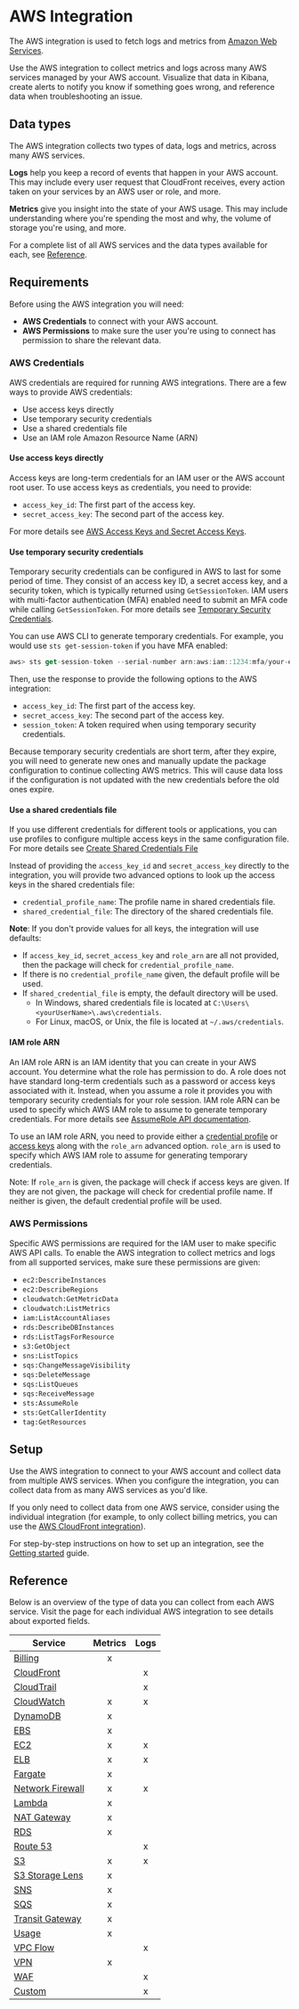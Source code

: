 # AWS Integration

The AWS integration is used to fetch logs and metrics from [Amazon Web Services](https://aws.amazon.com/).

Use the AWS integration to collect metrics and logs across many AWS services managed by your AWS account.
Visualize that data in Kibana, create alerts to notify you know if something goes wrong,
and reference data when troubleshooting an issue.

<!-- Example ?? -->

## Data types

The AWS integration collects two types of data, logs and metrics, across many AWS services.

**Logs** help you keep a record of events that happen in your AWS account.
This may include every user request that CloudFront receives, every action taken on your services
by an AWS user or role, and more.

**Metrics** give you insight into the state of your AWS usage.
This may include understanding where you're spending the most and why, the volume of storage you're using, and more.

For a complete list of all AWS services and the data types available for each, see [Reference](#reference).

## Requirements

Before using the AWS integration you will need:

* **AWS Credentials** to connect with your AWS account.
* **AWS Permissions** to make sure the user you're using to connect has permission to share the relevant data.

### AWS Credentials

AWS credentials are required for running AWS integrations.
There are a few ways to provide AWS credentials:

* Use access keys directly
* Use temporary security credentials
* Use a shared credentials file
* Use an IAM role Amazon Resource Name (ARN)

#### Use access keys directly

Access keys are long-term credentials for an IAM user or the AWS account root user.
To use access keys as credentials, you need to provide:

* `access_key_id`: The first part of the access key.
* `secret_access_key`: The second part of the access key.

For more details see [AWS Access Keys and Secret Access Keys](https://docs.aws.amazon.com/general/latest/gr/aws-sec-cred-types.html#access-keys-and-secret-access-keys).

#### Use temporary security credentials

Temporary security credentials can be configured in AWS to last for some period of time.
They consist of an access key ID, a secret access key, and a security token, which is 
typically returned using `GetSessionToken`.
IAM users with multi-factor authentication (MFA) enabled need to submit an MFA code
while calling `GetSessionToken`.
For more details see [Temporary Security Credentials](https://docs.aws.amazon.com/IAM/latest/UserGuide/id_credentials_temp.html).

You can use AWS CLI to generate temporary credentials. 
For example, you would use `sts get-session-token` if you have MFA enabled:

```js
aws> sts get-session-token --serial-number arn:aws:iam::1234:mfa/your-email@example.com --duration-seconds 129600 --token-code 123456
```

Then, use the response to provide the following options to the AWS integration:

* `access_key_id`: The first part of the access key.
* `secret_access_key`: The second part of the access key.
* `session_token`: A token required when using temporary security credentials.

Because temporary security credentials are short term, after they expire, you will need
to generate new ones and manually update the package configuration to continue collecting AWS metrics.
This will cause data loss if the configuration is not updated with the new credentials before the old ones expire. 

#### Use a shared credentials file

If you use different credentials for different tools or applications, you can use profiles to 
configure multiple access keys in the same configuration file.
For more details see [Create Shared Credentials File](https://docs.aws.amazon.com/sdkref/latest/guide/file-format.html#file-format-creds)

Instead of providing the `access_key_id` and `secret_access_key` directly to the integration,
you will provide two advanced options to look up the access keys in the shared credentials file:

* `credential_profile_name`: The profile name in shared credentials file.
* `shared_credential_file`: The directory of the shared credentials file.

**Note**: If you don't provide values for all keys, the integration will use defaults:
- If `access_key_id`, `secret_access_key` and `role_arn` are all not provided, then
the package will check for `credential_profile_name`.
- If there is no `credential_profile_name` given, the default profile will be used.
- If `shared_credential_file` is empty, the default directory will be used.
  - In Windows, shared credentials file is located at `C:\Users\<yourUserName>\.aws\credentials`.
  - For Linux, macOS, or Unix, the file is located at `~/.aws/credentials`.

<!-- i'm not sure what this does... -->
<!-- * `endpoint`: URL of the entry point for an AWS web service. -->

#### IAM role ARN

An IAM role ARN is an IAM identity that you can create in your AWS account. You determine what the role has permission to do.
A role does not have standard long-term credentials such as a password or access keys associated with it.
Instead, when you assume a role it provides you with temporary security credentials for your role session.
IAM role ARN can be used to specify which AWS IAM role to assume to generate temporary credentials.
For more details see [AssumeRole API documentation](https://docs.aws.amazon.com/STS/latest/APIReference/API_AssumeRole.html).

To use an IAM role ARN, you need to provide either a [credential profile](#use-a-shared-credentials-file) or
[access keys](#use-access-keys-directly) along with the `role_arn` advanced option.
`role_arn` is used to specify which AWS IAM role to assume for generating temporary credentials.

Note: If `role_arn` is given, the package will check if access keys are given.
If they are not given, the package will check for credential profile name.
If neither is given, the default credential profile will be used. 

### AWS Permissions

Specific AWS permissions are required for the IAM user to make specific AWS API calls.
To enable the AWS integration to collect metrics and logs from all supported services,
make sure these permissions are given:

* `ec2:DescribeInstances`
* `ec2:DescribeRegions`
* `cloudwatch:GetMetricData`
* `cloudwatch:ListMetrics`
* `iam:ListAccountAliases`
* `rds:DescribeDBInstances`
* `rds:ListTagsForResource`
* `s3:GetObject`
* `sns:ListTopics`
* `sqs:ChangeMessageVisibility`
* `sqs:DeleteMessage`
* `sqs:ListQueues`
* `sqs:ReceiveMessage`
* `sts:AssumeRole`
* `sts:GetCallerIdentity`
* `tag:GetResources`

## Setup

Use the AWS integration to connect to your AWS account and collect data from multiple AWS services.
When you configure the integration, you can collect data from as many AWS services as you'd like.

If you only need to collect data from one AWS service, consider using the individual integration
(for example, to only collect billing metrics, you can use the
[AWS CloudFront integration](/integrations/aws/cloudfront/)).

For step-by-step instructions on how to set up an integration, see the
[Getting started](https://www.elastic.co/guide/en/welcome-to-elastic/current/getting-started-observability.html) guide.

## Reference

Below is an overview of the type of data you can collect from each AWS service.
Visit the page for each individual AWS integration to see details about exported fields.

| Service                                               | Metrics | Logs    |
| ----------------------------------------------------- |:-------:|:-------:|
| [Billing](/integrations/aws/billing/)                 |    x    |         |
| [CloudFront](/integrations/aws/cloudfront/)           |         |    x    |
| [CloudTrail](/integrations/aws/cloudtrail/)           |         |    x    |
| [CloudWatch](/integrations/aws/cloudwatch/)           |    x    |    x    |
| [DynamoDB](/integrations/aws/dynamodb/)               |    x    |         |
| [EBS](/integrations/aws/ebs/)                         |    x    |         |
| [EC2](/integrations/aws/ec2/)                         |    x    |    x    |
| [ELB](/integrations/aws/elb/)                         |    x    |    x    |
| [Fargate](/integrations/awsfargate/)                  |    x    |         |
| [Network Firewall](/integrations/aws/firewall/)       |    x    |    x    |
| [Lambda](/integrations/aws/lambda/)                   |    x    |         |
| [NAT Gateway](/integrations/aws/natgateway/)          |    x    |         |
| [RDS](/integrations/aws/rds/)                         |    x    |         |
| [Route 53](/integrations/aws/route53/)                |         |    x    |
| [S3](/integrations/aws/s3/)                           |    x    |    x    |
| [S3 Storage Lens](/integrations/aws/s3_storage_lens/) |    x    |         |
| [SNS](/integrations/aws/sns/)                         |    x    |         |
| [SQS](/integrations/aws/sqs/)                         |    x    |         |
| [Transit Gateway](/integrations/aws/transitgateway/)  |    x    |         |
| [Usage](/integrations/aws/usage/)                     |    x    |         |
| [VPC Flow](/integrations/aws/vpcflow/)                |         |    x    |
| [VPN](/integrations/aws/vpn/)                         |    x    |         |
| [WAF](/integrations/aws/waf/)                         |         |    x    |
| [Custom](/integrations/aws_logs/)                     |         |    x    |
